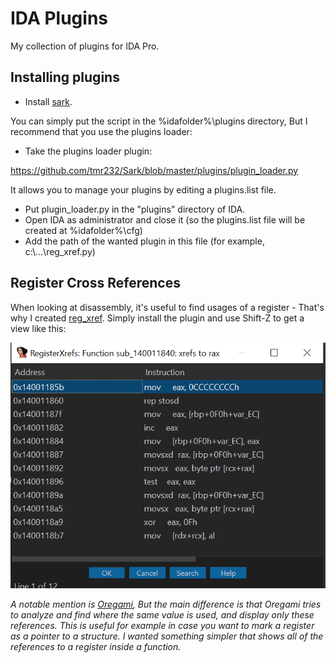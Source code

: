 # IDA Plugins

My collection of plugins for IDA Pro.

## Installing plugins

- Install [sark](https://github.com/tmr232/Sark). 

You can simply put the script in the %idafolder%\\plugins directory, 
But I recommend that you use the plugins loader:

- Take the plugins loader plugin: 

https://github.com/tmr232/Sark/blob/master/plugins/plugin_loader.py

It allows you to manage your plugins by editing a plugins.list file.

- Put plugin_loader.py in the "plugins" directory of IDA.
- Open IDA as administrator and close it (so the plugins.list file will be created at %idafolder%\cfg)
- Add the path of the wanted plugin in this file (for example, c:\\...\\reg_xref.py)

 
## Register Cross References

When looking at disassembly, it's useful to find usages of a register - That's why I created [reg_xref](/reg_xref.py). 
Simply install the plugin and use Shift-Z to get a view like this:

![Alt Text](/pics/reg_xref.png)

*A notable mention is [Oregami](https://github.com/shemesh999/oregami),
But the main difference is that Oregami tries to analyze and find where the same value is used, and display
only these references. This is useful for example in case you want to mark a register as a pointer to a structure. 
I wanted something simpler that shows all of the references to a register inside a function.*


